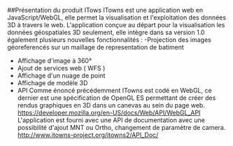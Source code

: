 ##Présentation du produit ITows
ITowns est une application web en JavaScript/WebGL, elle permet la visualisation et l'exploitation des données 3D à travers le web. L'application conçue au départ pour la visualisation les données géospatiales 3D seulement, elle intègre dans sa version 1.0 également plusieurs nouvelles fonctionnalités :
-Projection des images géoreferencés sur un maillage de representation de batiment
- Affichage d'image à 360° 
- Ajout de services web ( WFS )
- Affichage d'un nuage de point
- Affichage de modèle 3D
- API 
Comme énoncé précédemment ITowns est codé en WebGL, ce dernier est une spécification de OpenGL ES permettant de créer des rendus graphiques en 3D dans un canevas au sein du page web.
https://developer.mozilla.org/en-US/docs/Web/API/WebGL_API 
L'application est fourni avec une API de documentation avec une possibilité d'ajout MNT ou Ortho, changement de paramètre de camera.
http://www.itowns-project.org/itowns2/API_Doc/ 

